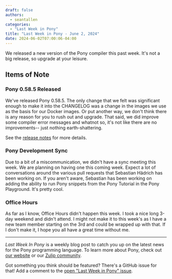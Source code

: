 ```yaml
---
draft: false
authors:
  - seantallen
categories:
  - "Last Week in Pony"
title: "Last Week in Pony - June 2, 2024"
date: 2024-06-02T07:00:06-04:00
---
```


We released a new version of the Pony compiler this past week. It's not a big release, so upgrade at your leisure.

<!-- more -->

## Items of Note

### Pony 0.58.5 Released

We've released Pony 0.58.5. The only change that we felt was significant enough to make it into the CHANGELOG was a change in the images we use as the basis for our Docker images. Or put another way, we don't think there is any reason for you to rush out and upgrade. That said, we did improve some compiler error messages and whatnot so, it's not like there are no improvements-- just nothing earth-shattering.

See the [release notes](https://github.com/ponylang/ponyc/releases/tag/0.58.5) for more details.

### Pony Development Sync

Due to a bit of a miscommunication, we didn't have a sync meeting this week. We are planning on having one this coming week. Expect a lot of conversations around the various pull requests that Sebastian Hädrich has been working on. If you aren't aware, Sebastian has been working on adding the ability to run Pony snippets from the Pony Tutorial in the Pony Playground. It's pretty cool.

### Office Hours

As far as I know, Office Hours didn't happen this week. I took a nice long 3-day weekend and didn't attend. I might not make it to this week's as I have a new team member starting on the 3rd and could be wrapped up with that. If I don't make it, I hope you all have a great time without me.

---

_Last Week In Pony_ is a weekly blog post to catch you up on the latest news for the Pony programming language. To learn more about Pony, check out [our website](https://ponylang.io) or our [Zulip community](https://ponylang.zulipchat.com).

Got something you think should be featured? There's a GitHub issue for that! Add a comment to the [open "Last Week in Pony" issue](https://github.com/ponylang/ponylang.github.io/issues?q=is%3Aissue+is%3Aopen+label%3Alast-week-in-pony).
